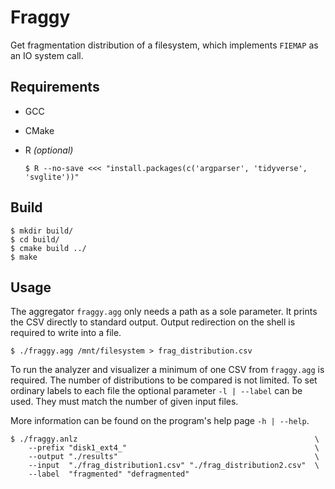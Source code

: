 # Fraggy

Get fragmentation distribution of a filesystem, which implements `FIEMAP` as an IO system call.


## Requirements

-   GCC
-   CMake
-   R *(optional)*

    ```
    $ R --no-save <<< "install.packages(c('argparser', 'tidyverse', 'svglite'))"
    ```


## Build

```
$ mkdir build/
$ cd build/
$ cmake build ../
$ make
```


## Usage

The aggregator `fraggy.agg` only needs a path as a sole parameter. It prints
the CSV directly to standard output. Output redirection on the shell is
required to write into a file.

```
$ ./fraggy.agg /mnt/filesystem > frag_distribution.csv
```

To run the analyzer and visualizer a minimum of one CSV from `fraggy.agg` is
required. The number of distributions to be compared is not limited. To set
ordinary labels to each file the optional parameter `-l | --label` can be used.
They must match the number of given input files.

More information can be found on the program's help page `-h | --help`.

```
$ ./fraggy.anlz                                                     \
    --prefix "disk1_ext4_"                                          \
    --output "./results"                                            \
    --input  "./frag_distribution1.csv" "./frag_distribution2.csv"  \
    --label  "fragmented" "defragmented"
```
